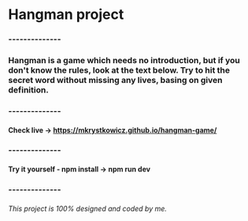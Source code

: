 # Hangman project

### --------------

### Hangman is a game which needs no introduction, but if you don't know the rules, look at the text below. Try to hit the secret word without missing any lives, basing on given definition.

### --------------

#### Check live -> https://mkrystkowicz.github.io/hangman-game/

### --------------

#### Try it yourself - npm install -> npm run dev

### --------------

###### This project is 100% designed and coded by me. 